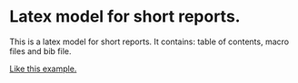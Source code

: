 # Latex model for short reports.
This is a latex model for short reports. It contains: table of contents, macro files and bib file.

[Like this example.](/main.pdf)

